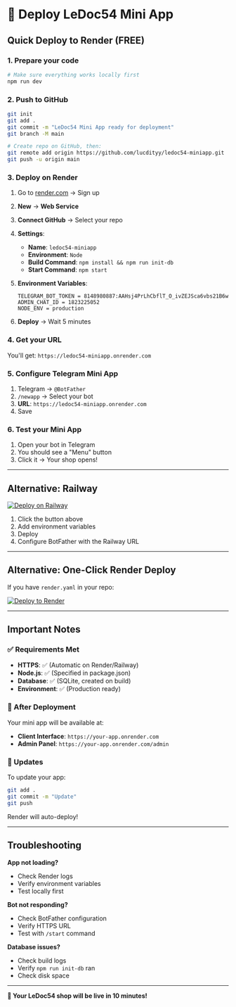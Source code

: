 # 🚀 Deploy LeDoc54 Mini App

## Quick Deploy to Render (FREE)

### 1. Prepare your code
```bash
# Make sure everything works locally first
npm run dev
```

### 2. Push to GitHub
```bash
git init
git add .
git commit -m "LeDoc54 Mini App ready for deployment"
git branch -M main

# Create repo on GitHub, then:
git remote add origin https://github.com/lucdityy/ledoc54-miniapp.git
git push -u origin main
```

### 3. Deploy on Render
1. Go to [render.com](https://render.com) → Sign up
2. **New** → **Web Service**
3. **Connect GitHub** → Select your repo
4. **Settings**:
   - **Name**: `ledoc54-miniapp`
   - **Environment**: `Node`
   - **Build Command**: `npm install && npm run init-db`
   - **Start Command**: `npm start`

5. **Environment Variables**:
   ```
   TELEGRAM_BOT_TOKEN = 8148980887:AAHsj4PrLhCbflT_O_ivZEJSca6vbs21B6w
   ADMIN_CHAT_ID = 1823225052
   NODE_ENV = production
   ```

6. **Deploy** → Wait 5 minutes

### 4. Get your URL
You'll get: `https://ledoc54-miniapp.onrender.com`

### 5. Configure Telegram Mini App
1. Telegram → `@BotFather`
2. `/newapp` → Select your bot
3. **URL**: `https://ledoc54-miniapp.onrender.com`
4. Save

### 6. Test your Mini App
1. Open your bot in Telegram
2. You should see a "Menu" button
3. Click it → Your shop opens!

---

## Alternative: Railway

[![Deploy on Railway](https://railway.app/button.svg)](https://railway.app/new/template?template=https://github.com/yourusername/ledoc54-miniapp)

1. Click the button above
2. Add environment variables
3. Deploy
4. Configure BotFather with the Railway URL

---

## Alternative: One-Click Render Deploy

If you have `render.yaml` in your repo:

[![Deploy to Render](https://render.com/images/deploy-to-render-button.svg)](https://render.com/deploy)

---

## Important Notes

### ✅ Requirements Met
- **HTTPS**: ✅ (Automatic on Render/Railway)
- **Node.js**: ✅ (Specified in package.json)
- **Database**: ✅ (SQLite, created on build)
- **Environment**: ✅ (Production ready)

### 📱 After Deployment
Your mini app will be available at:
- **Client Interface**: `https://your-app.onrender.com`
- **Admin Panel**: `https://your-app.onrender.com/admin`

### 🔄 Updates
To update your app:
```bash
git add .
git commit -m "Update"
git push
```
Render will auto-deploy!

---

## Troubleshooting

**App not loading?**
- Check Render logs
- Verify environment variables
- Test locally first

**Bot not responding?**
- Check BotFather configuration
- Verify HTTPS URL
- Test with `/start` command

**Database issues?**
- Check build logs
- Verify `npm run init-db` ran
- Check disk space

---

**🎉 Your LeDoc54 shop will be live in 10 minutes!** 